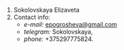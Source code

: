 1. Sokolovskaya Elizaveta
2. Contact info:
    * *e-mail:* epogrosheva@gmail.com
    * *telegram:*  Sokolovskaya, 
    * *phone:*  +375297775824.
